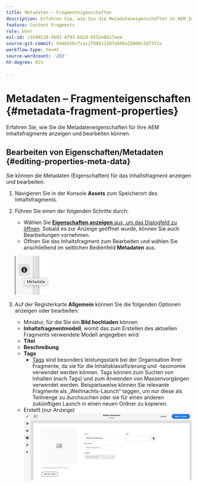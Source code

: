 ```yaml
---
title: Metadaten – Fragmenteigenschaften
description: Erfahren Sie, wie Sie die Metadateneigenschaften in AEM Inhaltsfragmenten anzeigen und bearbeiten können, sowohl für die Bereitstellung Headless Content als auch für die Seitenbearbeitung.
feature: Content Fragments
role: User
exl-id: c1b90118-4501-4f93-bd2d-6552e0d17aee
source-git-commit: 944665bc7cac1f00811187a508a18800c3d73f2a
workflow-type: tm+mt
source-wordcount: '203'
ht-degree: 81%

---
```


# Metadaten – Fragmenteigenschaften {#metadata-fragment-properties}

Erfahren Sie, wie Sie die Metadateneigenschaften für Ihre AEM Inhaltsfragmente anzeigen und bearbeiten können.

## Bearbeiten von Eigenschaften/Metadaten {#editing-properties-meta-data}

Sie können die Metadaten (Eigenschaften) für das Inhaltsfragment anzeigen und bearbeiten:

1. Navigieren Sie in der Konsole **Assets** zum Speicherort des Inhaltsfragments.
2. Führen Sie einen der folgenden Schritte durch:

   * Wählen Sie [**Eigenschaften anzeigen** aus, um das Dialogfeld zu öffnen](/help/assets/manage-digital-assets.md#editing-properties). Sobald es zur Anzeige geöffnet wurde, können Sie auch Bearbeitungen vornehmen.
   * Öffnen Sie das Inhaltsfragment zum Bearbeiten und wählen Sie anschließend im seitlichen Bedienfeld **Metadaten** aus.

   ![Metadaten](assets/cfm-metadata-01.png)

3. Auf der Registerkarte **Allgemein** können Sie die folgenden Optionen anzeigen oder bearbeiten:

   * Miniatur, für die Sie ein **Bild hochladen** können
   * **Inhaltsfragmentmodell**, womit das zum Erstellen des aktuellen Fragments verwendete Modell angegeben wird
   * **Titel**
   * **Beschreibung**
   * **Tags**
      * [Tags](/help/sites-cloud/authoring/features/tags.md) sind besonders leistungsstark bei der Organisation Ihrer Fragmente, da sie für die Inhaltsklassifizierung und -taxonomie verwendet werden können. Tags können zum Suchen von Inhalten (nach Tags) und zum Anwenden von Massenvorgängen verwendet werden.
Beispielsweise können Sie relevante Fragmente als „Weihnachts-Launch“ taggen, um nur diese als Teilmenge zu durchsuchen oder sie für einen anderen zukünftigen Launch in einen neuen Ordner zu kopieren.
   * Erstellt (nur Anzeige)
   ![Metadaten](assets/cfm-metadata-02.png)
